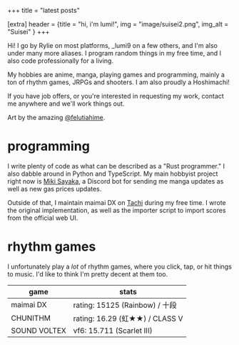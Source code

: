 +++
title = "latest posts"

[extra]
header = {title = "hi, i'm lumi!", img = "image/suisei2.png", img_alt = "Suisei" }
+++

Hi! I go by Rylie on most platforms, _lumi9 on a few others, and I'm also under many more aliases. I program random things in my free time, and I also code professionally for a living.

My hobbies are anime, manga, playing games and programming, mainly a ton of rhythm games, JRPGs and shooters. I am also proudly a Hoshimachi!

If you have job offers, or you're interested in requesting my work, contact me anywhere and we'll work things out.

Art by the amazing [@felutiahime](https://x.com/felutiahime).

# programming

I write plenty of code as what can be described as a "Rust programmer." I also dabble around in Python and TypeScript. My main hobbyist project right now is [Miki Sayaka](https://github.com/j1nxie/mikisayaka), a Discord bot for sending me manga updates as well as new gas prices updates.

Outside of that, I maintain maimai DX on [Tachi](https://github.com/zkrising/Tachi) during my free time. I wrote the original implementation, as well as the importer script to import scores from the official web UI.

# rhythm games

I unfortunately play a *lot* of rhythm games, where you click, tap, or hit things to music. I'd like to think I'm pretty decent at them too.

| game         | stats                                                                |
|--------------|----------------------------------------------------------------------|
| maimai DX    | rating: <span id="maimai-rating">15125 (Rainbow)</span> / 十段        |
| CHUNITHM     | rating: <span id="chunithm-rating">16.29 (虹★★)</span> / CLASS V     |
| SOUND VOLTEX | vf6: <span id="sdvx-vf6">15.711 (Scarlet III)</span>                 |

<script src="js/fetchTachi.js" async></script>
